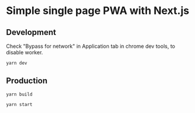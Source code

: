 # Simple single page PWA with Next.js

## Development
Check "Bypass for network" in Application tab in chrome dev tools, to disable worker.

    yarn dev
  
## Production

    yarn build
  
    yarn start
 

